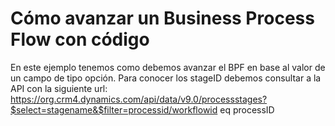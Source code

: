 # Cómo avanzar un Business Process Flow con código
En este ejemplo tenemos como debemos avanzar el BPF en base al valor de un campo de tipo opción. Para conocer los stageID debemos consultar a la API con la siguiente url:
https://org.crm4.dynamics.com/api/data/v9.0/processstages?$select=stagename&$filter=processid/workflowid eq processID

